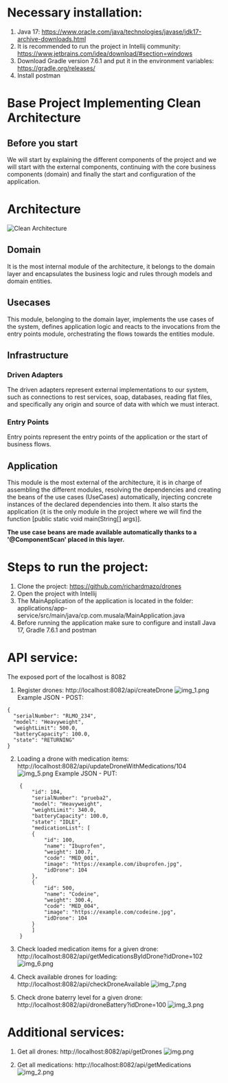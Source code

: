 # Necessary installation:

1. Java 17: https://www.oracle.com/java/technologies/javase/jdk17-archive-downloads.html
2. It is recommended to run the project in Intellij community: https://www.jetbrains.com/idea/download/#section=windows
3. Download Gradle version 7.6.1 and put it in the environment variables: https://gradle.org/releases/
4. Install postman

# Base Project Implementing Clean Architecture

## Before you start

We will start by explaining the different components of the project and we will start with the external components, continuing with the core business components (domain) and finally the start and configuration of the application.

# Architecture

![Clean Architecture](https://miro.medium.com/max/1400/1*ZdlHz8B0-qu9Y-QO3AXR_w.png)

## Domain

It is the most internal module of the architecture, it belongs to the domain layer and encapsulates the business logic and rules through models and domain entities.

## Usecases

This module, belonging to the domain layer, implements the use cases of the system, defines application logic and reacts to the invocations from the entry points module, orchestrating the flows towards the entities module.

## Infrastructure

### Driven Adapters

The driven adapters represent external implementations to our system, such as connections to rest services,
soap, databases, reading flat files, and specifically any origin and source of data with which we must
interact.

### Entry Points

Entry points represent the entry points of the application or the start of business flows.

## Application

This module is the most external of the architecture, it is in charge of assembling the different modules, resolving the dependencies and creating the beans of the use cases (UseCases) automatically, injecting concrete instances of the declared dependencies into them. It also starts the application (it is the only module in the project where we will find the function [public static void main(String[] args)].

**The use case beans are made available automatically thanks to a '@ComponentScan' placed in this layer.**

# Steps to run the project:

1. Clone the project: https://github.com/richardmazo/drones
2. Open the project with Intellij
3. The MainApplication of the application is located in the folder: applications/app-service/src/main/java/cp.com.musala/MainApplication.java
4. Before running the application make sure to configure and install Java 17, Gradle 7.6.1 and postman

# API service:

The exposed port of the localhost is 8082

1. Register drones: http://localhost:8082/api/createDrone
   ![img_1.png](img_1.png)
   Example JSON - POST:
```
{
  "serialNumber": "RLMO_234",
  "model": "Heavyweight",
  "weightLimit": 500.0,
  "batteryCapacity": 100.0,
  "state": "RETURNING"
} 
```

2. Loading a drone with medication items: http://localhost:8082/api/updateDroneWithMedications/104
   ![img_5.png](img_5.png)
   Example JSON - PUT:
```
    {
        "id": 104,
        "serialNumber": "prueba2",
        "model": "Heavyweight",
        "weightLimit": 340.0,
        "batteryCapacity": 100.0,
        "state": "IDLE",
        "medicationList": [
        {
            "id": 100,
            "name": "Ibuprofen",
            "weight": 100.7,
            "code": "MED_001",
            "image": "https://example.com/ibuprofen.jpg",
            "idDrone": 104
        },
        {
            "id": 500,
            "name": "Codeine",
            "weight": 300.4,
            "code": "MED_004",
            "image": "https://example.com/codeine.jpg",
            "idDrone": 104
        }                                 
        ]
    }
```

3. Check loaded medication items for a given drone: http://localhost:8082/api/getMedicationsByIdDrone?idDrone=102
   ![img_6.png](img_6.png)

4. Check available drones for loading: http://localhost:8082/api/checkDroneAvailable
   ![img_7.png](img_7.png)

5. Check drone baterry level for a given drone: http://localhost:8082/api/droneBattery?idDrone=100
   ![img_3.png](img_3.png)

# Additional services:

1. Get all drones: http://localhost:8082/api/getDrones
   ![img.png](img.png)

2. Get all medications: http://localhost:8082/api/getMedications
   ![img_2.png](img_2.png)





